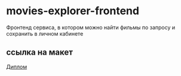 # movies-explorer-frontend
Фронтенд сервиса, в котором можно найти фильмы по запросу и сохранить в личном кабинете

## ссылка на макет

[Диплом](https://drive.google.com/file/d/1lArPHYtq9RC6vWlTkVAS1NcM7K7l-sDS/view?usp=share_link)